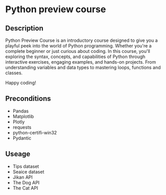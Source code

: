# Python preview course

## Description
Python Preview Course is an introductory course designed to give you a playful peek into the world of Python programming. Whether you're a complete beginner or just curious about coding.
In this course, you'll exploring the syntax, concepts, and capabilities of Python through interactive exercises, engaging examples, and hands-on projects. From understanding variables and data types to mastering loops, functions and classes.

Happy coding!

## Preconditions
- Pandas
- Matplotlib
- Plotly
- requests
- python-certifi-win32
- Pydantic

## Useage
- Tips dataset
- Seaice dataset
- Jikan API
- The Dog API
- The Cat API